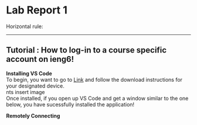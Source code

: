 # Lab Report 1 <br>

Horizontal rule:

---

## Tutorial : How to log-in to a course specific account on ieng6! <br>

**Installing VS Code** <br>
To begin, you want to go to [Link](https://code.visualstudio.com/) and follow the download instructions for your designated device. <br>
nts insert image<br>
Once installed, if you open up VS Code and get a window similar to the one below, you have sucessfully installed the application! <br>

**Remotely Connecting** <br>


